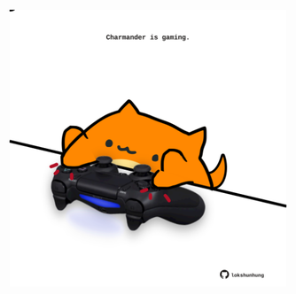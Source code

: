 <!-- built at 02/05/2023, 23:00:47 UTC -->
<p align="center">
  <img width="500" height="500" src="./ReadmeImage.svg">
</p>
